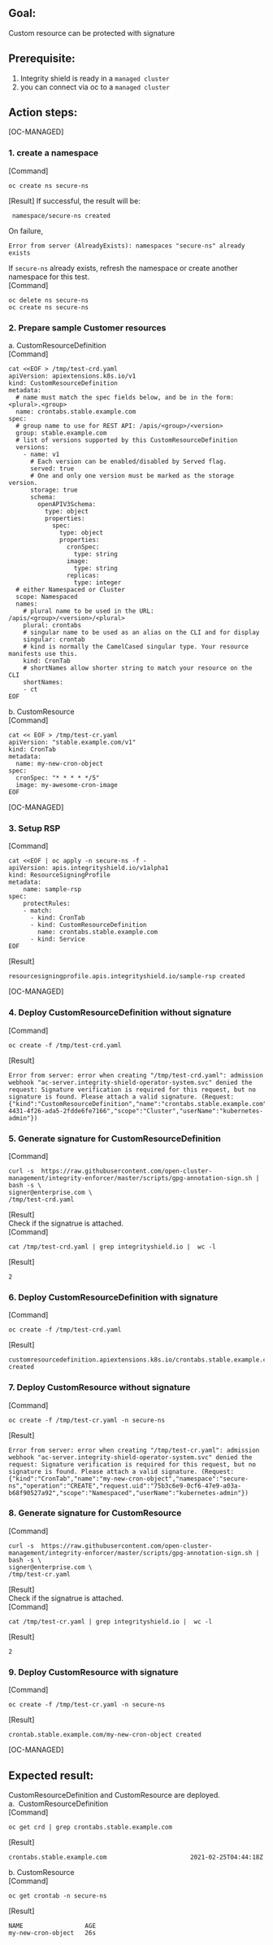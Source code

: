 ## Goal:
Custom resource can be protected with signature

## Prerequisite: 
1. Integrity shield is ready in a `managed cluster`
2. you can connect via oc to a `managed cluster`

## Action steps:

[OC-MANAGED]
### 1. create a namespace  
[Command]  
```
oc create ns secure-ns 
```
[Result]
If successful, the result will be:
```
 namespace/secure-ns created
```
On failure, 
```
Error from server (AlreadyExists): namespaces "secure-ns" already exists
```
If `secure-ns` already exists, refresh the namespace or create another namespace for this test.   
[Command]  
```
oc delete ns secure-ns
oc create ns secure-ns
```


### 2. Prepare sample Customer resources  
a. CustomResourceDefinition  
[Command]  
```
cat <<EOF > /tmp/test-crd.yaml
apiVersion: apiextensions.k8s.io/v1
kind: CustomResourceDefinition
metadata:
  # name must match the spec fields below, and be in the form: <plural>.<group>
  name: crontabs.stable.example.com
spec:
  # group name to use for REST API: /apis/<group>/<version>
  group: stable.example.com
  # list of versions supported by this CustomResourceDefinition
  versions:
    - name: v1
      # Each version can be enabled/disabled by Served flag.
      served: true
      # One and only one version must be marked as the storage version.
      storage: true
      schema:
        openAPIV3Schema:
          type: object
          properties:
            spec:
              type: object
              properties:
                cronSpec:
                  type: string
                image:
                  type: string
                replicas:
                  type: integer
  # either Namespaced or Cluster
  scope: Namespaced
  names:
    # plural name to be used in the URL: /apis/<group>/<version>/<plural>
    plural: crontabs
    # singular name to be used as an alias on the CLI and for display
    singular: crontab
    # kind is normally the CamelCased singular type. Your resource manifests use this.
    kind: CronTab
    # shortNames allow shorter string to match your resource on the CLI
    shortNames:
    - ct
EOF
```

b. CustomResource  
[Command]

```
cat << EOF > /tmp/test-cr.yaml
apiVersion: "stable.example.com/v1"
kind: CronTab
metadata:
  name: my-new-cron-object
spec:
  cronSpec: "* * * * */5"
  image: my-awesome-cron-image
EOF
```

[OC-MANAGED]  

### 3. Setup RSP  
[Command]

```
cat <<EOF | oc apply -n secure-ns -f -
apiVersion: apis.integrityshield.io/v1alpha1
kind: ResourceSigningProfile
metadata:
    name: sample-rsp
spec:
    protectRules:
    - match:
      - kind: CronTab
      - kind: CustomResourceDefinition
        name: crontabs.stable.example.com 
      - kind: Service
EOF
```

[Result]

```
resourcesigningprofile.apis.integrityshield.io/sample-rsp created
```

[OC-MANAGED]    

### 4. Deploy CustomResourceDefinition without signature  

[Command]

```
oc create -f /tmp/test-crd.yaml
```

[Result]

```
Error from server: error when creating "/tmp/test-crd.yaml": admission webhook "ac-server.integrity-shield-operator-system.svc" denied the request: Signature verification is required for this request, but no signature is found. Please attach a valid signature. (Request: {"kind":"CustomResourceDefinition","name":"crontabs.stable.example.com","namespace":"","operation":"CREATE","request.uid":"8536c2db-4431-4f26-ada5-2fdde6fe7166","scope":"Cluster","userName":"kubernetes-admin"})
```
### 5. Generate signature for CustomResourceDefinition
[Command]
```
curl -s  https://raw.githubusercontent.com/open-cluster-management/integrity-enforcer/master/scripts/gpg-annotation-sign.sh | bash -s \
signer@enterprise.com \
/tmp/test-crd.yaml
```
[Result]  
Check if the signatrue is attached.  
[Command]
```
cat /tmp/test-crd.yaml | grep integrityshield.io |  wc -l
```
[Result]
```
2
```
### 6. Deploy CustomResourceDefinition with signature
[Command]
```
oc create -f /tmp/test-crd.yaml
```

[Result]
```
customresourcedefinition.apiextensions.k8s.io/crontabs.stable.example.com created
```
### 7. Deploy CustomResource without signature    

[Command]
```
oc create -f /tmp/test-cr.yaml -n secure-ns
```
[Result]
```
Error from server: error when creating "/tmp/test-cr.yaml": admission webhook "ac-server.integrity-shield-operator-system.svc" denied the request: Signature verification is required for this request, but no signature is found. Please attach a valid signature. (Request: {"kind":"CronTab","name":"my-new-cron-object","namespace":"secure-ns","operation":"CREATE","request.uid":"75b3c6e9-0cf6-47e9-a03a-b68f90527a92","scope":"Namespaced","userName":"kubernetes-admin"})
```

### 8. Generate signature for CustomResource
[Command]   
```
curl -s  https://raw.githubusercontent.com/open-cluster-management/integrity-enforcer/master/scripts/gpg-annotation-sign.sh | bash -s \
signer@enterprise.com \
/tmp/test-cr.yaml
```
[Result]  
Check if the signatrue is attached.  
[Command]
```
cat /tmp/test-cr.yaml | grep integrityshield.io |  wc -l
```
[Result]
```
2
```
### 9. Deploy CustomResource with signature  

[Command]
```
oc create -f /tmp/test-cr.yaml -n secure-ns
```
[Result]
```
crontab.stable.example.com/my-new-cron-object created
```

[OC-MANAGED]   
## Expected result: 
CustomResourceDefinition and CustomResource are deployed.  
a.  CustomResourceDefinition  
[Command]
```
oc get crd | grep crontabs.stable.example.com
```
[Result]
```
crontabs.stable.example.com                       2021-02-25T04:44:18Z
```
b. CustomResource  
[Command]
```
oc get crontab -n secure-ns
```
[Result]
```
NAME                 AGE
my-new-cron-object   26s
```
